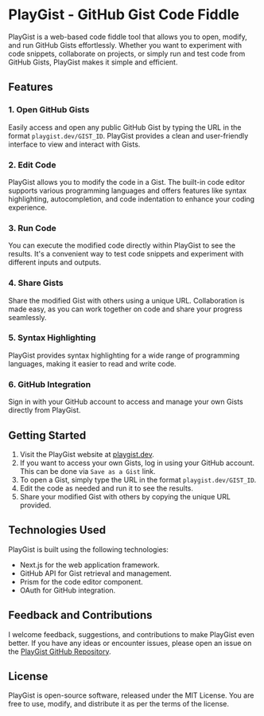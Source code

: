 # PlayGist - GitHub Gist Code Fiddle

PlayGist is a web-based code fiddle tool that allows you to open, modify, and run GitHub Gists effortlessly. Whether you want to experiment with code snippets, collaborate on projects, or simply run and test code from GitHub Gists, PlayGist makes it simple and efficient.

## Features

### 1. Open GitHub Gists
Easily access and open any public GitHub Gist by typing the URL in the format `playgist.dev/GIST_ID`. PlayGist provides a clean and user-friendly interface to view and interact with Gists.

### 2. Edit Code
PlayGist allows you to modify the code in a Gist. The built-in code editor supports various programming languages and offers features like syntax highlighting, autocompletion, and code indentation to enhance your coding experience.

### 3. Run Code
You can execute the modified code directly within PlayGist to see the results. It's a convenient way to test code snippets and experiment with different inputs and outputs.

### 4. Share Gists
Share the modified Gist with others using a unique URL. Collaboration is made easy, as you can work together on code and share your progress seamlessly.

### 5. Syntax Highlighting
PlayGist provides syntax highlighting for a wide range of programming languages, making it easier to read and write code.

### 6. GitHub Integration
Sign in with your GitHub account to access and manage your own Gists directly from PlayGist.

## Getting Started

1. Visit the PlayGist website at [playgist.dev](https://playgist.dev).
2. If you want to access your own Gists, log in using your GitHub account. This can be done via `Save as a Gist` link.
3. To open a Gist, simply type the URL in the format `playgist.dev/GIST_ID`.
4. Edit the code as needed and run it to see the results.
5. Share your modified Gist with others by copying the unique URL provided.

## Technologies Used

PlayGist is built using the following technologies:

- Next.js for the web application framework.
- GitHub API for Gist retrieval and management.
- Prism for the code editor component.
- OAuth for GitHub integration.

## Feedback and Contributions

I welcome feedback, suggestions, and contributions to make PlayGist even better. If you have any ideas or encounter issues, please open an issue on the [PlayGist GitHub Repository](https://github.com/tomas-wrobel/playgist).

## License

PlayGist is open-source software, released under the MIT License. You are free to use, modify, and distribute it as per the terms of the license.
